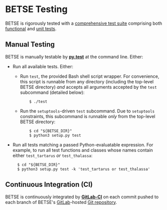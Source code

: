 BETSE Testing
===========

BETSE is rigorously tested with a [comprehensive test
suite](https://gitlab.com/betse/betse/tree/master/betse_test) comprising both
[functional](https://en.wikipedia.org/wiki/Functional_testing) and [unit
tests](https://en.wikipedia.org/wiki/Unit_testing).

## Manual Testing

BETSE is manually testable by [**py.test**](http://pytest.org) at the command
line. Either:

* Run all available tests. Either:
  * Run `test`, the provided Bash shell script wrapper. For convenience, this
    script is runnable from any directory (including the top-level BETSE
    directory) _and_ accepts all arguments accepted by the `test` subcommand
    (detailed below):

            $ ./test

  * Run the `setuptools`-driven `test` subcommand. Due to `setuptools`
    constraints, this subcommand is runnable _only_ from the top-level BETSE
    directory:

            $ cd "${BETSE_DIR}"
            $ python3 setup.py test

* Run all tests matching a passed Python-evaluatable expression. For example, to
  run all test functions and classes whose names contain either `test_tartarus`
  _or_ `test_thalassa`:

        $ cd "${BETSE_DIR}"
        $ python3 setup.py test -k 'test_tartarus or test_thalassa'

## Continuous Integration (CI)

BETSE is continuously integrated by
[**GitLab-CI**](https://about.gitlab.com/gitlab-ci) on each commit pushed to
each branch of BETSE's [GitLab](https://gitlab.com)-hosted [Git
repository](https://gitlab.com/betse/betse/tree/master).
